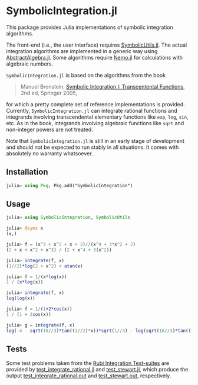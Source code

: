 # SymbolicIntegration.jl
This package provides Julia implementations of symbolic integration algorithms.

The front-end (i.e., the user interface) requires [SymbolicUtils.jl](https://symbolicutils.juliasymbolics.org/).
The actual integration algorithms are implemented in a generic way using [AbstractAlgebra.jl](https://nemocas.github.io/AbstractAlgebra.jl/dev/).
Some algorithms require [Nemo.jl](https://nemocas.github.io/Nemo.jl/dev/) for calculations with algebraic numbers.

`SymbolicIntegration.jl` is based on the algorithms from the book

> Manuel Bronstein, [Symbolic Integration I: Transcentental Functions](https://link.springer.com/book/10.1007/b138171), 2nd ed, Springer 2005,

for which a pretty complete set of reference implementations is provided.
Currently, `SymbolicIntegration.jl` can integrate rational functions and integrands involving transcendental elementary 
functions like `exp`, `log`, `sin`, etc.
As in the book, integrands involving algebraic functions like `sqrt` and non-integer powers are not treated.

Note that `SymbolicIntegration.jl` is still in an early stage of development and should not be expected to run stably in all situations.
It comes with absolutely no warranty whatsoever.



## Installation
```julia
julia> using Pkg; Pkg.add("SymbolicIntegration")
```

## Usage
```julia
julia> using SymbolicIntegration, SymbolicUtils

julia> @syms x
(x,)

julia> f = (x^3 + x^2 + x + 2)//(x^4 + 3*x^2 + 2)
(2 + x + x^2 + x^3) / (2 + x^4 + 3(x^2))

julia> integrate(f, x)
(1//2)*log(2 + x^2) + atan(x)

julia> f = 1/(x*log(x))
1 / (x*log(x))

julia> integrate(f, x)
log(log(x))

julia> f = 1/(1+2*cos(x))
1 / (1 + 2cos(x))

julia> g = integrate(f, x)
log(-4 - sqrt(16//3)*tan((1//2)*x))*sqrt(1//3) - log(sqrt(16//3)*tan((1//2)*x) - 4)*sqrt(1//3)
```

## Tests
Some test problems taken from the
[Rubi Integration Test-suites](https://rulebasedintegration.org/testProblems.html)
are provided by  [test_integrate_rational.jl](https://github.com/HaraldHofstaetter/SymbolicIntegration.jl/blob/main/test/test_integrate_rational.jl) and
[test_stewart.jl](https://github.com/HaraldHofstaetter/SymbolicIntegration.jl/blob/main/test/test_stewart.jl), 
which produce the output
[test_integrate_rational.out](https://github.com/HaraldHofstaetter/SymbolicIntegration.jl/blob/main/test/test_integrate_rational.out) and
[test_stewart.out](https://github.com/HaraldHofstaetter/SymbolicIntegration.jl/blob/main/test/test_stewart.out), respectively.

